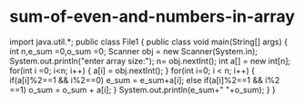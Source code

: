 # sum-of-even-and-numbers-in-array 
import java.util.*;
public class File1
{
public class void main(String[] args)
{
int n,e_sum =0,o_sum =0;
Scanner obj = new Scanner(System.in);
System.out.println("enter array size:");
n= obj.nextInt();
int a[] = new int[n];
for(int i =0; i<n; i++)
{
  a[i] = obj.nextInt();
}
  for(int i=0; i < n; i++)
  {
      if(a[i]%2==1 && i%2==0)
            e_sum = e_sum+a[i];
       else if(a[i]%2==1 && i%2 ==1)
       o_sum = o_sum + a[i];
    }
    System.out.println(e_sum+" "+o_sum);
 }
 }
    
